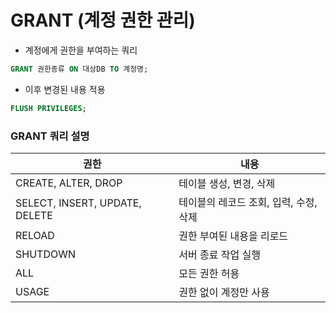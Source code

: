 # GRANT (계정 권한 관리)
* 계정에게 권한을 부여하는 쿼리
```sql
GRANT 권한종류 ON 대상DB TO 계정명;
```
* 이후 변경된 내용 적용
```sql
FLUSH PRIVILEGES;
```
### GRANT 쿼리 설명
|권한|내용|
|---|---|
|CREATE, ALTER, DROP|테이블 생성, 변경, 삭제|
|SELECT, INSERT, UPDATE, DELETE|테이블의 레코드 조회, 입력, 수정, 삭제|
|RELOAD|권한 부여된 내용을 리로드|
|SHUTDOWN|서버 종료 작업 실행|
|ALL|모든 권한 허용|
|USAGE|권한 없이 계정만 사용|




